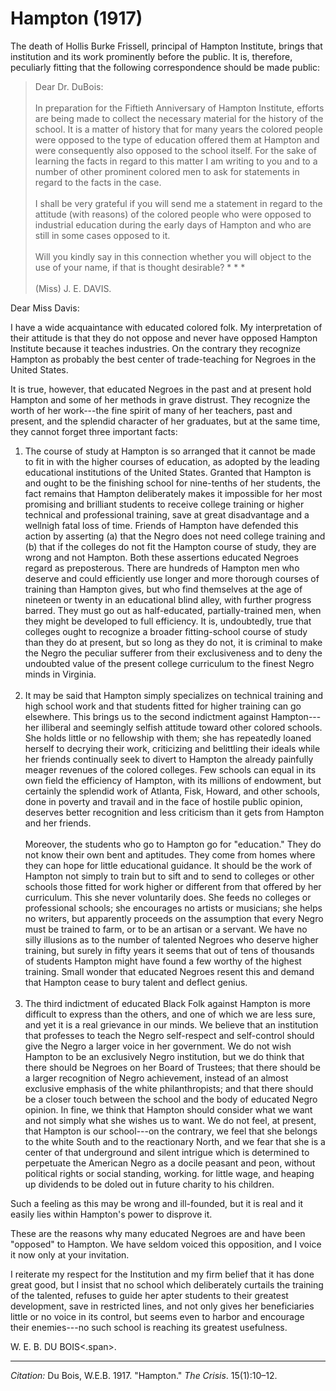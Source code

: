 <!--
title:   Hampton
author:  Du Bois, W.E.B.
journal: The Crisis
year:    1917
volume:  15
issue:   1
pages:   10-12
-->
# Hampton (1917)

The death of Hollis Burke Frissell, principal of Hampton Institute, brings that institution and its work prominently before the public. It is, therefore, peculiarly fitting that the following correspondence should be made public: 

> Dear Dr. DuBois:     
> &nbsp;    
> In preparation for the Fiftieth Anniversary of Hampton Institute, efforts are being made to collect the necessary material for the history of the school. It is a matter of history that for many years the colored people were opposed to the type of education offered them at Hampton and were consequently also opposed to the school itself. For the sake of learning the facts in regard to this matter I am writing to you and to a number of other prominent colored men to ask for statements in regard to the facts in the case.    
> &nbsp;     
> I shall be very grateful if you will send me a statement in regard to the attitude (with reasons) of the colored people who were opposed to industrial education during the early days of Hampton and who are still in some cases opposed to it.       
> &nbsp;     
> Will you kindly say in this connection whether you will object to the use of your name, if that is thought desirable? * * *        
> &nbsp;     
> (Miss) J. E. DAVIS. 

Dear Miss Davis: 

I have a wide acquaintance with educated colored folk. My interpretation of their attitude is that they do not oppose and never have opposed Hampton Institute because it teaches  industries. On the contrary they recognize Hampton as probably the best center of trade-teaching for Negroes in the United States. 

It is true, however, that educated Negroes in the past and at present hold Hampton and some of her methods in grave distrust. They recognize the worth of her work---the fine spirit of many of her teachers, past and present, and the splendid character of her graduates, but at the same time, they cannot forget three important facts: 

1. The course of study at Hampton is so arranged that it cannot be made to fit in with the higher courses of education, as adopted by the leading educational institutions of the United States. Granted that Hampton is and ought to be the finishing school for nine-tenths of her students, the fact remains that Hampton deliberately makes it impossible for her most promising and brilliant students to receive college training or higher technical and professional training, save at great disadvantage and a wellnigh fatal loss of time. Friends of Hampton have defended this action by asserting (a) that the Negro does not need college training and (b) that if the colleges do not fit the Hampton course of study, they are wrong and not Hampton. Both these assertions educated Negroes regard as preposterous. There are hundreds of Hampton men who deserve and could efficiently use longer and more thorough courses of training than Hampton gives, but who find themselves at the age of nineteen or twenty in an educational blind alley, with further progress barred. They must go out as half-educated, partially-trained men, when they might be developed to full efficiency. It is, undoubtedly, true that colleges ought to recognize a broader fitting-school course of study than they do at present, but so long as they do not, it is criminal to make the Negro the peculiar sufferer from their exclusiveness and to deny the undoubted value of the present college curriculum to the finest Negro minds in Virginia.<br>&nbsp;
2. It may be said that Hampton simply specializes on technical training and high school work and that students fitted for higher training can go elsewhere. This brings us to the second indictment against Hampton---her illiberal and seemingly selfish attitude toward other colored schools. She holds little or no fellowship with them; she has repeatedly loaned herself to decrying their work, criticizing and belittling their ideals while her friends continually seek to divert to Hampton the already painfully meager revenues of the colored colleges. Few schools can equal in its own field the efficiency of Hampton, with its millions of endowment, but certainly the splendid work of Atlanta, Fisk, Howard, and other schools, done in poverty and travail and in the face of hostile public opinion, deserves better recognition and less criticism than it gets from Hampton and her friends.<br>&nbsp;<br> 
Moreover, the students who go to Hampton go for "education." They do not know their own bent and aptitudes. They come from homes where they can hope for little educational guidance. It should be the work of Hampton not simply to train but to sift and to send to colleges or other schools those fitted for work higher or different from that offered by her curriculum. This she never voluntarily does. She feeds no colleges or professional schools; she encourages no artists or musicians; she helps no writers, but apparently proceeds on the assumption that every Negro must be trained to farm, or to be an artisan or a servant. We have no silly illusions as to the number of talented Negroes who deserve higher training, but surely in fifty years it seems that out of tens of thousands of students Hampton might have found a few worthy of the highest training. Small wonder that educated Negroes resent this and demand that Hampton cease to bury talent and deflect genius. <br>&nbsp;
3. The third indictment of educated Black Folk against Hampton is more difficult to express than the others, and one of which we are less sure, and yet it is a real grievance in our minds. We believe that an institution that professes to teach the Negro self-respect and self-control should give the Negro a larger voice in her government. We do not wish Hampton to be an exclusively Negro institution, but we do think that there should be Negroes on her Board of Trustees; that there should be a larger recognition of Negro achievement, instead of an almost exclusive emphasis of the white philanthropists; and that there should be a closer touch between the school and the body of educated Negro opinion. In fine, we think that Hampton should consider what we want and not simply what she wishes us to want. We do not feel, at present, that Hampton is our school---on the contrary, we feel that she belongs to the white South and to the reactionary North, and we fear that she is a center of that underground and silent intrigue which is determined to perpetuate the American Negro as a docile peasant and peon, without political rights or social standing, working. for little wage, and heaping up dividends to be doled out in future charity to his children. 

Such a feeling as this may be wrong and ill-founded, but it is real and it easily lies within Hampton's power to disprove it. 

These are the reasons why many educated Negroes are and have been "opposed" to Hampton. We have seldom voiced this opposition, and I voice it now only at your invitation. 

I reiterate my respect for the Institution and my firm belief that it has done great good, but I insist that no school which deliberately curtails the training of the talented, refuses to guide her apter students to their greatest development, save in restricted lines, and not only gives her beneficiaries little or no voice in its control, but seems even to harbor and encourage their enemies---no such school is reaching its greatest usefulness. 

W. E. B. <span class = "small-caps">DU BOIS<.span>.

__________
*Citation:* Du Bois, W.E.B. 1917. "Hampton." *The Crisis*. 15(1):10&ndash;12.